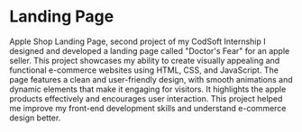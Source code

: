# Landing Page
Apple Shop Landing Page, second project of my CodSoft Internship
I designed and developed a landing page called "Doctor's Fear" for an apple seller. This project showcases my ability to create visually appealing and functional e-commerce websites using HTML, CSS, and JavaScript. The page features a clean and user-friendly design, with smooth animations and dynamic elements that make it engaging for visitors. It highlights the apple products effectively and encourages user interaction. This project helped me improve my front-end development skills and understand e-commerce design better.
